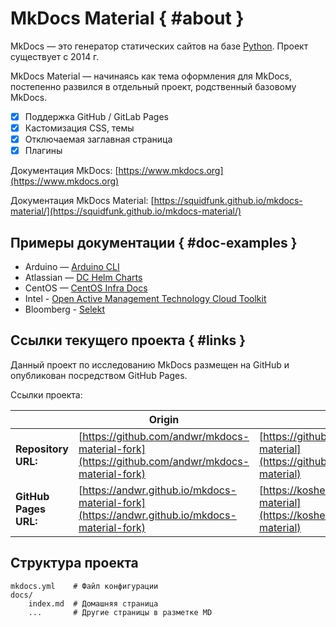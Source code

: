 # MkDocs Material { #about }

MkDocs — это генератор статических сайтов на базе [Python](https://www.python.org/). Проект существует с 2014 г.

MkDocs Material — начинаясь как тема оформления для MkDocs, постепенно развился в отдельный проект, родственный базовому MkDocs.


- [x] Поддержка GitHub / GitLab Pages
- [x] Кастомизация CSS, темы
- [x] Отключаемая заглавная страница
- [x] Плагины

Документация MkDocs: [https://www.mkdocs.org](https://www.mkdocs.org)

Документация MkDocs Material: [https://squidfunk.github.io/mkdocs-material/](https://squidfunk.github.io/mkdocs-material/)

## Примеры документации { #doc-examples }

* Arduino — [Arduino CLI](https://arduino.github.io/arduino-cli/0.21/)
* Atlassian — [DC Helm Charts ](https://atlassian.github.io/data-center-helm-charts/)
* CentOS — [CentOS Infra Docs](https://docs.infra.centos.org/)
* Intel - [Open Active Management Technology Cloud Toolkit](https://open-amt-cloud-toolkit.github.io/docs/2.2/)
* Bloomberg - [Selekt](https://bloomberg.github.io/selekt/)

## Ссылки текущего проекта { #links }

Данный проект по исследованию MkDocs размещен на GitHub и опубликован посредством GitHub Pages.

Ссылки проекта:

|  |Origin|Upstream|
|--|--|--|
|**Repository URL:**|[https://github.com/andwr/mkdocs-material-fork](https://github.com/andwr/mkdocs-material-fork)|[https://github.com/koshelekapi/mkdocs-material](https://github.com/koshelekapi/mkdocs-material)|
|**GitHub Pages URL:**|[https://andwr.github.io/mkdocs-material-fork](https://andwr.github.io/mkdocs-material-fork)|[https://koshelekapi.github.io/mkdocs-material](https://koshelekapi.github.io/mkdocs-material)|

## Структура проекта

    mkdocs.yml    # Файл конфигурации
    docs/
        index.md  # Домашняя страница
        ...       # Другие страницы в разметке MD
